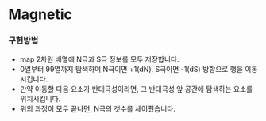 # Magnetic

### 구현방법

- map 2차원 배열에 N극과 S극 정보를 모두 저장합니다.
- 0열부터 99열까지 탐색하며 N극이면 +1(dN), S극이면 -1(dS) 방향으로 행을 이동시킵니다.
- 만약 이동할 다음 요소가 반대극성이라면, 그 반대극성 앞 공간에 탐색하는 요소를 위치시킵니다.
- 위의 과정이 모두 끝나면, N극의 갯수를 세어줬습니다.